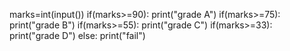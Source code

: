 marks=int(input())
if(marks>=90):
    print("grade A")
if(marks>=75):
    print("grade B")
if(marks>=55):
    print("grade C")
if(marks>=33):
    print("grade D")
else:
    print("fail")
